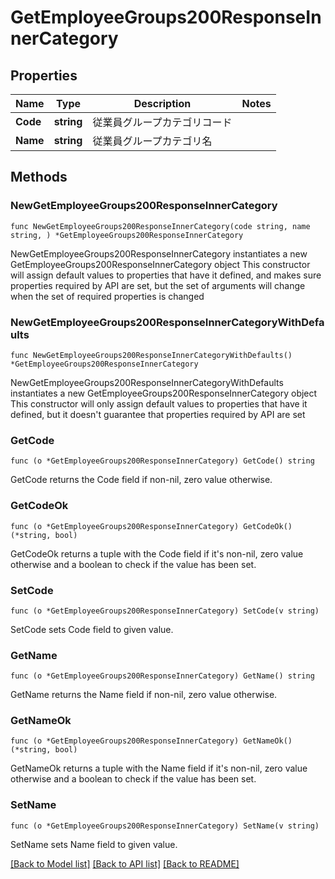 # GetEmployeeGroups200ResponseInnerCategory

## Properties

Name | Type | Description | Notes
------------ | ------------- | ------------- | -------------
**Code** | **string** | 従業員グループカテゴリコード | 
**Name** | **string** | 従業員グループカテゴリ名 | 

## Methods

### NewGetEmployeeGroups200ResponseInnerCategory

`func NewGetEmployeeGroups200ResponseInnerCategory(code string, name string, ) *GetEmployeeGroups200ResponseInnerCategory`

NewGetEmployeeGroups200ResponseInnerCategory instantiates a new GetEmployeeGroups200ResponseInnerCategory object
This constructor will assign default values to properties that have it defined,
and makes sure properties required by API are set, but the set of arguments
will change when the set of required properties is changed

### NewGetEmployeeGroups200ResponseInnerCategoryWithDefaults

`func NewGetEmployeeGroups200ResponseInnerCategoryWithDefaults() *GetEmployeeGroups200ResponseInnerCategory`

NewGetEmployeeGroups200ResponseInnerCategoryWithDefaults instantiates a new GetEmployeeGroups200ResponseInnerCategory object
This constructor will only assign default values to properties that have it defined,
but it doesn't guarantee that properties required by API are set

### GetCode

`func (o *GetEmployeeGroups200ResponseInnerCategory) GetCode() string`

GetCode returns the Code field if non-nil, zero value otherwise.

### GetCodeOk

`func (o *GetEmployeeGroups200ResponseInnerCategory) GetCodeOk() (*string, bool)`

GetCodeOk returns a tuple with the Code field if it's non-nil, zero value otherwise
and a boolean to check if the value has been set.

### SetCode

`func (o *GetEmployeeGroups200ResponseInnerCategory) SetCode(v string)`

SetCode sets Code field to given value.


### GetName

`func (o *GetEmployeeGroups200ResponseInnerCategory) GetName() string`

GetName returns the Name field if non-nil, zero value otherwise.

### GetNameOk

`func (o *GetEmployeeGroups200ResponseInnerCategory) GetNameOk() (*string, bool)`

GetNameOk returns a tuple with the Name field if it's non-nil, zero value otherwise
and a boolean to check if the value has been set.

### SetName

`func (o *GetEmployeeGroups200ResponseInnerCategory) SetName(v string)`

SetName sets Name field to given value.



[[Back to Model list]](../README.md#documentation-for-models) [[Back to API list]](../README.md#documentation-for-api-endpoints) [[Back to README]](../README.md)


